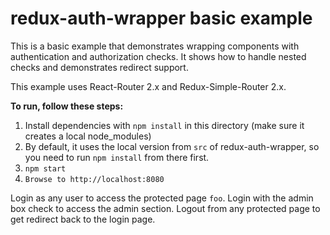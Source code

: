 redux-auth-wrapper basic example
=================================

This is a basic example that demonstrates wrapping components
with authentication and authorization checks. It shows how to handle
nested checks and demonstrates redirect support.

This example uses React-Router 2.x and Redux-Simple-Router 2.x.

**To run, follow these steps:**

1. Install dependencies with `npm install` in this directory (make sure it creates a local node_modules)
2. By default, it uses the local version from `src` of redux-auth-wrapper, so you need to run `npm install` from there first.
3. `npm start`
4. `Browse to http://localhost:8080`

Login as any user to access the protected page `foo`.
Login with the admin box check to access the admin section.
Logout from any protected page to get redirect back to the login page.
